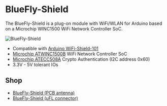 # BlueFly-Shield
The BlueFly-Shield is a plug-on module with WiFi/WLAN for Arduino based on a Microchip WINC1500 WiFi Network Controller SoC.

![BlueFly-Shield](https://github.com/watterott/BlueFly-Shield/raw/master/hardware/BlueFly-Shield_v10.jpg)

* Compatible with [Arduino WiFi-Shield-101](https://www.arduino.cc/en/Main/ArduinoWiFiShield101)
* [Microchip ATWINC1500B](http://www.microchip.com/wwwproducts/en/ATWINC1500) WiFi Network Controller SoC
* [Microchip ATECC508A](http://www.microchip.com/wwwproducts/en/ATECC508A) Crypto Authentication (I2C address 0x60)
* 3.3V - 5V tolerant IOs


## Shop
* [BlueFly-Shield (PCB antenna)](http://www.watterott.com/en/BlueFly-Shield)
* [BlueFly-Shield (uFL connector)](http://www.watterott.com/en/BlueFly-Shield-uFL)

